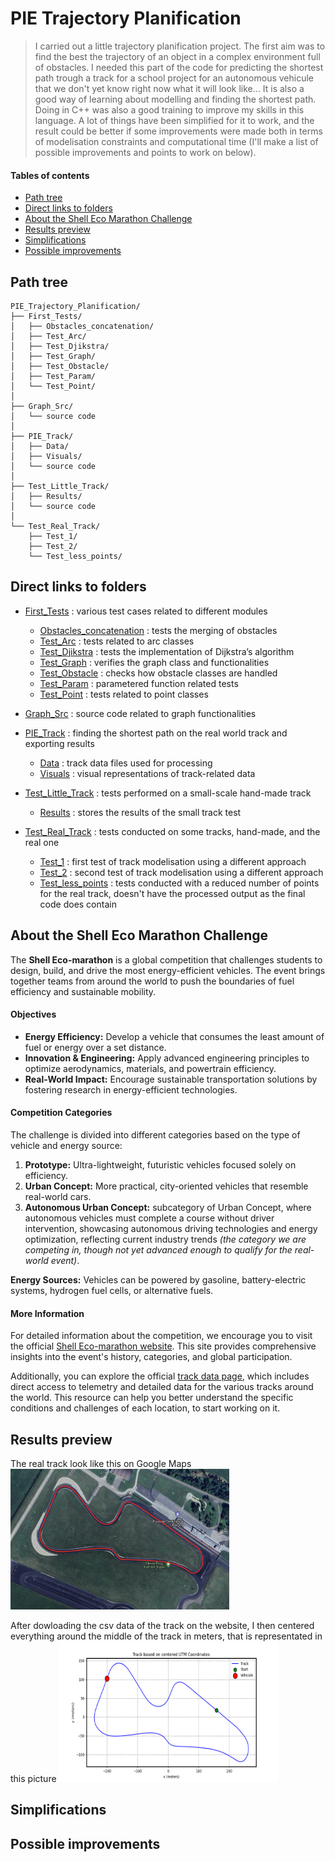 # PIE Trajectory Planification
> I carried out a little trajectory planification project. The first aim was to find the best the trajectory of an object in a complex environment full of obstacles. I needed this part of the code for predicting the shortest path trough a track for a school project for an autonomous vehicule that we don't yet know right now what it will look like… It is also a good way of learning about modelling and finding the shortest path. Doing in C++ was also a good training to improve my skills in this language. A lot of things have been simplified for it to work, and the result could be better if some improvements were made both in terms of modelisation constraints and computational time (I'll make a list of possible improvements and points to work on below).


#### Tables of contents
* [Path tree](#path-tree)
* [Direct links to folders](#direct-links-to-folders)  
* [About the Shell Eco Marathon Challenge](#about-the-shell-eco-marathon-challenge)
* [Results preview](#app-preview)
* [Simplifications](#simplifications)
* [Possible improvements](#possible-improvements)


## Path tree
```
PIE_Trajectory_Planification/
├── First_Tests/
│   ├── Obstacles_concatenation/              
│   ├── Test_Arc/    
│   ├── Test_Djikstra/    
│   ├── Test_Graph/    
│   ├── Test_Obstacle/    
│   ├── Test_Param/    
│   └── Test_Point/
│
├── Graph_Src/
│   └── source code           
│
├── PIE_Track/
│   ├── Data/           
│   ├── Visuals/         
│   └── source code
│  
├── Test_Little_Track/
│   ├── Results/           
│   └── source code 
│
└── Test_Real_Track/
    ├── Test_1/           
    ├── Test_2/         
    └── Test_less_points/    
```


## Direct links to folders  
* [First_Tests](./First_Tests/) : various test cases related to different modules
    * [Obstacles_concatenation](./First_Tests/Obstacles_concatenation/) : tests the merging of obstacles  
    * [Test_Arc](./First_Tests/Test_Arc/) : tests related to arc classes
    * [Test_Djikstra](./First_Tests/Test_Djikstra/) : tests the implementation of Dijkstra’s algorithm  
    * [Test_Graph](./First_Tests/Test_Graph/) : verifies the graph class and functionalities
    * [Test_Obstacle](./First_Tests/Test_Obstacle/) : checks how obstacle classes are handled 
    * [Test_Param](./First_Tests/Test_Param/) : parametered function related tests 
    * [Test_Point](./First_Tests/Test_Point/) : tests related to point classes  

* [Graph_Src](./Graph_Src/) : source code related to graph functionalities  

* [PIE_Track](./PIE_Track/) : finding the shortest path on the real world track and exporting results
    * [Data](./PIE_Track/Data/) : track data files used for processing  
    * [Visuals](./PIE_Track/Visuals/) : visual representations of track-related data 

* [Test_Little_Track](./Test_Little_Track/) : tests performed on a small-scale hand-made track  
    * [Results](./Test_Little_Track/Results/) : stores the results of the small track test

* [Test_Real_Track](./Test_Real_Track/) : tests conducted on some tracks, hand-made, and the real one
    * [Test_1](./Test_Real_Track/Test_1/) : first test of track modelisation using a different approach
    * [Test_2](./Test_Real_Track/Test_2/) : second test of track modelisation using a different approach
    * [Test_less_points](./Test_Real_Track/Test_less_points/) : tests conducted with a reduced number of points for the real track, doesn't have the processed output as the final code does contain


## About the Shell Eco Marathon Challenge
The **Shell Eco-marathon** is a global competition that challenges students to design, build, and drive the most energy-efficient vehicles. The event brings together teams from around the world to push the boundaries of fuel efficiency and sustainable mobility.  

#### Objectives  
- **Energy Efficiency:** Develop a vehicle that consumes the least amount of fuel or energy over a set distance.  
- **Innovation & Engineering:** Apply advanced engineering principles to optimize aerodynamics, materials, and powertrain efficiency.  
- **Real-World Impact:** Encourage sustainable transportation solutions by fostering research in energy-efficient technologies.  

#### Competition Categories  
The challenge is divided into different categories based on the type of vehicle and energy source:  
1. **Prototype:** Ultra-lightweight, futuristic vehicles focused solely on efficiency.  
2. **Urban Concept:** More practical, city-oriented vehicles that resemble real-world cars.  
3. **Autonomous Urban Concept:** subcategory of Urban Concept, where autonomous vehicles must complete a course without driver intervention, showcasing autonomous driving technologies and energy optimization, reflecting current industry trends *(the category we are competing in, though not yet advanced enough to qualify for the real-world event)*.

**Energy Sources:** Vehicles can be powered by gasoline, battery-electric systems, hydrogen fuel cells, or alternative fuels.  

#### More Information
For detailed information about the competition, we encourage you to visit the official [Shell Eco-marathon website](https://www.shellecomarathon.com). This site provides comprehensive insights into the event's history, categories, and global participation.

Additionally, you can explore the official [track data page](https://telemetry.sem-app.com/wiki/doku.php/telemetry_data/tracks), which includes direct access to telemetry and detailed data for the various tracks around the world. This resource can help you better understand the specific conditions and challenges of each location, to start working on it.


## Results preview
The real track look like this on Google Maps
<img src="./PIE_Track/Visuals/Real_Track_Maps.png" alt="login_screen_render" width="350" height="225"/>

After dowloading the csv data of the track on the website, I then centered everything around the middle of the track in meters, that is representated in this picture 
<img src="./PIE_Track/Visuals/track_data_utm.png" alt="login_screen_render" width="350" height="225"/>


## Simplifications



## Possible improvements
